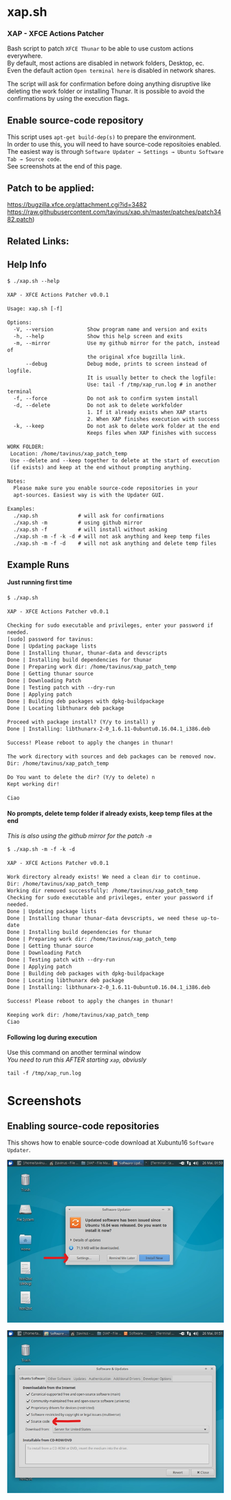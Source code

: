 # xap.sh
### XAP - XFCE Actions Patcher
  
Bash script to patch `XFCE Thunar` to be able to use custom actions everywhere.  
By default, most actions are disabled in network folders, Desktop, ec.  
Even the default action `Open terminal here` is disabled in network shares.  
  
The script will ask for confirmation before doing anything disruptive like deleting the work folder or installing Thunar. It is possible to avoid the confirmations by using the execution flags.
  
## Enable source-code repository
This script uses `apt-get build-dep(s)` to prepare the environment.  
In order to use this, you will need to have source-code repositoies enabled.  
The easiest way is through `Software Updater → Settings → Ubuntu Software Tab → Source code`.  
See screenshots at the end of this page.
  
## Patch to be applied:
https://bugzilla.xfce.org/attachment.cgi?id=3482  
https://raw.githubusercontent.com/tavinus/xap.sh/master/patches/patch3482.patch)

  
## Related Links:

## Help Info
```
$ ./xap.sh --help

XAP - XFCE Actions Patcher v0.0.1

Usage: xap.sh [-f]

Options:
  -V, --version           Show program name and version and exits
  -h, --help              Show this help screen and exits
  -m, --mirror            Use my github mirror for the patch, instead of
                          the original xfce bugzilla link.
      --debug             Debug mode, prints to screen instead of logfile.
                          It is usually better to check the logfile:
                          Use: tail -f /tmp/xap_run.log # in another terminal
  -f, --force             Do not ask to confirm system install
  -d, --delete            Do not ask to delete workfolder
                          1. If it already exists when XAP starts
                          2. When XAP finishes execution with success
  -k, --keep              Do not ask to delete work folder at the end
                          Keeps files when XAP finishes with success

WORK FOLDER:
 Location: /home/tavinus/xap_patch_temp
 Use --delete and --keep together to delete at the start of execution
 (if exists) and keep at the end without prompting anything.

Notes:
  Please make sure you enable source-code repositories in your
  apt-sources. Easiest way is with the Updater GUI.

Examples:
  ./xap.sh             # will ask for confirmations
  ./xap.sh -m          # using github mirror
  ./xap.sh -f          # will install without asking
  ./xap.sh -m -f -k -d # will not ask anything and keep temp files
  ./xap.sh -m -f -d    # will not ask anything and delete temp files
```

## Example Runs
#### Just running first time
```
$ ./xap.sh 

XAP - XFCE Actions Patcher v0.0.1

Checking for sudo executable and privileges, enter your password if needed.
[sudo] password for tavinus: 
Done | Updating package lists
Done | Installing thunar, thunar-data and devscripts
Done | Installing build dependencies for thunar
Done | Preparing work dir: /home/tavinus/xap_patch_temp
Done | Getting thunar source
Done | Downloading Patch
Done | Testing patch with --dry-run
Done | Applying patch
Done | Building deb packages with dpkg-buildpackage
Done | Locating libthunarx deb package

Proceed with package install? (Y/y to install) y
Done | Installing: libthunarx-2-0_1.6.11-0ubuntu0.16.04.1_i386.deb

Success! Please reboot to apply the changes in thunar!

The work directory with sources and deb packages can be removed now.
Dir: /home/tavinus/xap_patch_temp

Do You want to delete the dir? (Y/y to delete) n
Kept working dir!

Ciao
```
#### No prompts, delete temp folder if already exists, keep temp files at the end  
*This is also using the github mirror for the patch `-m`*
```
$ ./xap.sh -m -f -k -d

XAP - XFCE Actions Patcher v0.0.1

Work directory already exists! We need a clean dir to continue.
Dir: /home/tavinus/xap_patch_temp
Working dir removed successfully: /home/tavinus/xap_patch_temp
Checking for sudo executable and privileges, enter your password if needed.
Done | Updating package lists
Done | Installing thunar thunar-data devscripts, we need these up-to-date
Done | Installing build dependencies for thunar
Done | Preparing work dir: /home/tavinus/xap_patch_temp
Done | Getting thunar source
Done | Downloading Patch
Done | Testing patch with --dry-run
Done | Applying patch
Done | Building deb packages with dpkg-buildpackage
Done | Locating libthunarx deb package
Done | Installing: libthunarx-2-0_1.6.11-0ubuntu0.16.04.1_i386.deb

Success! Please reboot to apply the changes in thunar!

Keeping work dir: /home/tavinus/xap_patch_temp
Ciao
```
#### Following log during execution
Use this command on another terminal window  
*You need to run this AFTER starting `xap`, obviusly*
```
tail -f /tmp/xap_run.log
```
# Screenshots
## Enabling source-code repositories
This shows how to enable source-code download at Xubuntu16 `Software Updater`.  
  
![xubuntu software update1](https://raw.githubusercontent.com/tavinus/xap.sh/master/screenshots/xubuntu16-01.jpg)  
  
![xubuntu software update2](https://raw.githubusercontent.com/tavinus/xap.sh/master/screenshots/xubuntu16-02.jpg)
